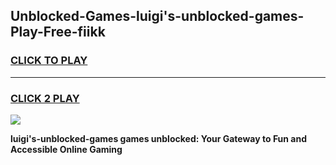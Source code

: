 
## Unblocked-Games-luigi's-unblocked-games-Play-Free-fiikk
<h3>
<a href="https://premium76.site?title=luigi's-unblocked-games&ref=22A">CLICK TO PLAY</a></h3>
<hr>

<h3>
<a href="https://premium76.site?title=luigi's-unblocked-games&ref=22A">CLICK 2 PLAY</a>
  
</h3>

<a href="https://premium76.site?title=luigi's-unblocked-games&ref=22A"><img src="https://clearcache.store/games.png"></a>


**luigi's-unblocked-games games unblocked: Your Gateway to Fun and Accessible Online Gaming**
